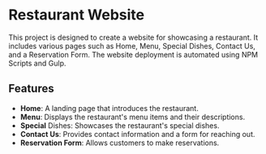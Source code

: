 # Restaurant Website
This project is designed to create a website for showcasing a restaurant. It includes various pages such as Home, Menu, Special Dishes, Contact Us, and a Reservation Form. The website deployment is automated using NPM Scripts and Gulp.

## Features
- __Home__: A landing page that introduces the restaurant.
- __Menu__: Displays the restaurant's menu items and their descriptions.
- __Special__ Dishes: Showcases the restaurant's special dishes.
- __Contact Us__: Provides contact information and a form for reaching out.
- __Reservation Form__: Allows customers to make reservations.
